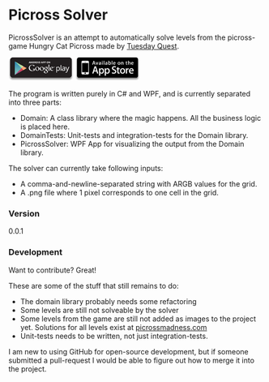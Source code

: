 # Picross Solver

PicrossSolver is an attempt to automatically solve levels from the picross-game Hungry Cat Picross made by [Tuesday Quest][tuesdayQuest].

[![Google Play](images/google_play.png)](http://market.android.com/details?id=com.tuesdayquest.logicart)
[![App Store](images/app_store.png)](https://itunes.apple.com/us/app/hungry-cat-picross/id737744473)

The program is written purely in C# and WPF, and is currently separated into three parts: 
  - Domain: A class library where the magic happens. All the business logic is placed here.
  - DomainTests: Unit-tests and integration-tests for the Domain library.
  - PicrossSolver: WPF App for visualizing the output from the Domain library.

The solver can currently take following inputs:
  - A comma-and-newline-separated string with ARGB values for the grid.
  - A .png file where 1 pixel corresponds to one cell in the grid.

### Version
0.0.1

### Development

Want to contribute? Great!

These are some of the stuff that still remains to do:
  - The domain library probably needs some refactoring
  - Some levels are still not solveable by the solver
  - Some levels from the game are still not added as images to the project yet. Solutions for all levels exist at [picrossmadness.com][solutions]
  - Unit-tests needs to be written, not just integration-tests.

I am new to using GitHub for open-source development, but if someone submitted a pull-request I would be able to figure out how to merge it into the project.

[//]: # (These are reference links used in the body of this note and get stripped out when the markdown processor does its job. There is no need to format nicely because it shouldn't be seen. Thanks SO - http://stackoverflow.com/questions/4823468/store-comments-in-markdown-syntax)

   [tuesdayQuest]: <http://www.tuesdayquest.com/>
   [solutions]: <http://www.picrossmadness.com/index.php/hungry-cat-picross/hcp-solutions>